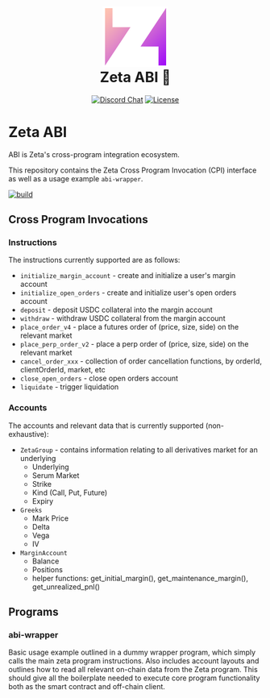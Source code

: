 <div align="center">
  <img height="120px" src="./logo.png" />

  <h1 style="margin-top: 0px">Zeta ABI 🧬</h1>

  <p>
    <a href="https://discord.gg/dD7YREfBkR"
      ><img
        alt="Discord Chat"
        src="https://img.shields.io/discord/841556000632078378?color=blueviolet"
    /></a>
    <a href="https://opensource.org/licenses/Apache-2.0"
      ><img
        alt="License"
        src="https://img.shields.io/github/license/project-serum/anchor?color=blueviolet"
    /></a>
  </p>
</div>

# Zeta ABI

ABI is Zeta's cross-program integration ecosystem.

This repository contains the Zeta Cross Program Invocation (CPI) interface as well as a usage example `abi-wrapper`.

[![build](../../workflows/build/badge.svg)](../../actions/workflows/build.yml)

## Cross Program Invocations

### Instructions

The instructions currently supported are as follows:

- `initialize_margin_account` - create and initialize a user's margin account
- `initialize_open_orders` - create and initialize user's open orders account
- `deposit` - deposit USDC collateral into the margin account
- `withdraw` - withdraw USDC collateral from the margin account
- `place_order_v4` - place a futures order of (price, size, side) on the relevant market
- `place_perp_order_v2` - place a perp order of (price, size, side) on the relevant market
- `cancel_order_xxx` - collection of order cancellation functions, by orderId, clientOrderId, market, etc
- `close_open_orders` - close open orders account
- `liquidate` - trigger liquidation

### Accounts

The accounts and relevant data that is currently supported (non-exhaustive):

- `ZetaGroup` - contains information relating to all derivatives market for an underlying
  - Underlying
  - Serum Market
  - Strike
  - Kind (Call, Put, Future)
  - Expiry
- `Greeks`
  - Mark Price
  - Delta
  - Vega
  - IV
- `MarginAccount`
  - Balance
  - Positions
  - helper functions: get_initial_margin(), get_maintenance_margin(), get_unrealized_pnl()

## Programs

### abi-wrapper

Basic usage example outlined in a dummy wrapper program, which simply calls the main zeta program instructions. Also includes account layouts and outlines how to read all relevant on-chain data from the Zeta program.
This should give all the boilerplate needed to execute core program functionality both as the smart contract and off-chain client.
